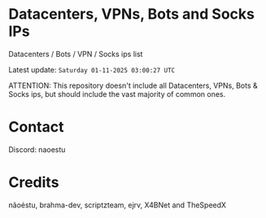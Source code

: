 # Datacenters, VPNs, Bots and Socks IPs
 
Datacenters / Bots / VPN / Socks ips list

Latest update: `Saturday 01-11-2025 03:00:27 UTC` 

ATTENTION: This repository doesn't include all Datacenters, VPNs, Bots & Socks ips, 
but should include the vast majority of common ones.

# Contact
Discord: naoestu

# Credits
nãoéstu, brahma-dev, scriptzteam, ejrv, X4BNet and TheSpeedX
